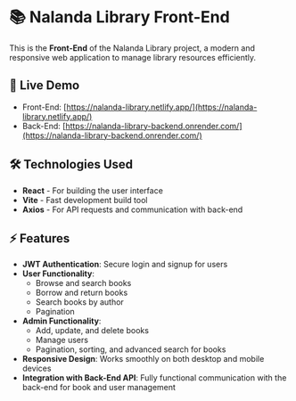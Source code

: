 # 📚 Nalanda Library Front-End

This is the **Front-End** of the Nalanda Library project, a modern and responsive web application to manage library resources efficiently.

## 🔗 Live Demo

- Front-End: [https://nalanda-library.netlify.app/](https://nalanda-library.netlify.app/)  
- Back-End: [https://nalanda-library-backend.onrender.com/](https://nalanda-library-backend.onrender.com/)

## 🛠️ Technologies Used

- **React** - For building the user interface  
- **Vite** - Fast development build tool  
- **Axios** - For API requests and communication with back-end  

## ⚡ Features

- **JWT Authentication**: Secure login and signup for users  
- **User Functionality**:
  - Browse and search books  
  - Borrow and return books  
  - Search books by author
  - Pagination 
- **Admin Functionality**:
  - Add, update, and delete books  
  - Manage users  
  - Pagination, sorting, and advanced search for books  
- **Responsive Design**: Works smoothly on both desktop and mobile devices  
- **Integration with Back-End API**: Fully functional communication with the back-end for book and user management
